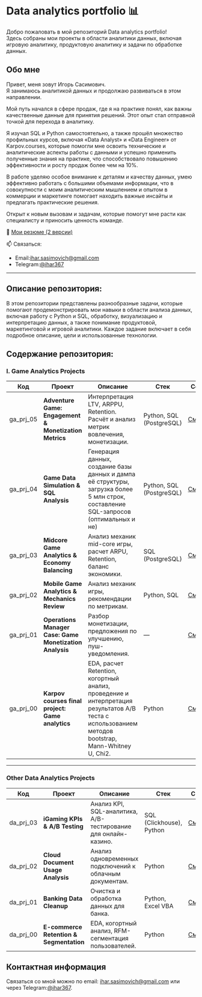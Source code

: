 # Data analytics portfolio 📊

Добро пожаловать в мой репозиторий Data analytics portfolio!       
Здесь собраны мои проекты в области аналитики данных, включая игровую аналитику, продуктовую аналитику и задачи по обработке данных.


## Обо мне

Привет, меня зовут Игорь Сасимович.    
Я занимаюсь аналитикой данных и продолжаю развиваться в этом направлении. 

Мой путь начался в сфере продаж, где я на практике понял, как важны качественные данные для принятия решений. Этот опыт стал отправной точкой для перехода в аналитику.

Я изучал SQL и Python самостоятельно, а также прошёл множество профильных курсов, включая «Data Analyst» и «Data Engineer» от Karpov.courses, которые помогли мне освоить технические и аналитические аспекты работы с данными и успешно применить полученные знания на практике, что способствовало повышению эффективности и росту продаж более чем на 10%.

В работе уделяю особое внимание к деталям и качеству данных, умею эффективно работать с большими объемами информации, что в совокупности с моим аналитическим мышлением и опытом в коммерции и маркетинге помогает находить важные инсайты и предлагать практические решения.

Открыт к новым вызовам и задачам, которые помогут мне расти как специалисту и приносить ценность команде.    

📄 [Мои резюме (2 версии)](https://drive.google.com/drive/folders/1Qs_wuJN6k6glH2xVSqN3xVwiF79qONHL?usp=drive_link)  

📫 Связаться:     
* Email:[ihar.sasimovich@gmail.com](mailto:ihar.sasimovich@gmail.com)  
* Telegram:[@ihar367](https://t.me/ihar367)

-----


## Описание репозитория:
В этом репозитории представлены разнообразные задачи, которые помогают продемонстрировать мои навыки в области анализа данных, включая работу с Python и SQL, обработку, визуализацию и интерпретацию данных, а также понимание продуктовой, маркетинговой и игровой аналитики. Каждое задание включает в себя подробное описание, цели и использованные технологии.


## Содержание репозитория:

### I. Game Analytics Projects

| Код  | Проект                                   | Описание                                                        | Стек                        | Ссылка     |
|---------|------------------------------------------|-----------------------------------------------------------------|-----------------------------------|------------|
| ga_prj_05 | **Adventure Game: Engagement & Monetization Metrics** | Интерпретация LTV, ARPPU, Retention. Расчёт и анализ метрик вовлечения, монетизации. | Python, SQL (PostgreSQL) | [Смотреть](https://github.com/i-sasimovich/data_analytics_portfolio/tree/main/01_game_analytics_projects/ga_prj_05_adventure_game_engagement_monetization) |
| ga_prj_04  | **Game Data Simulation & SQL Analysis** | Генерация данных, создание базы данных и дампа её структуры, загрузка более 5 млн строк,  составление SQL-запросов (оптимальных и не) | Python, SQL (PostgreSQL) | [Смотреть](https://github.com/i-sasimovich/data_analytics_portfolio/tree/main/01_game_analytics_projects/ga_prj_04_game_data_simulation_sql) |
| ga_prj_03 | **Midcore Game Analytics & Economy Balancing** | Анализ механик mid-core игры, расчет ARPU, Retention, баланс экономики. | SQL (PostgreSQL) | [Смотреть](https://github.com/i-sasimovich/data_analytics_portfolio/tree/main/01_game_analytics_projects/ga_prj_03_midcore_game_analytics_and_economy) |
| ga_prj_02  | **Mobile Game Analytics & Mechanics Review**              | Анализ механик игры, рекомендации по метрикам.              | Python, SQL          | [Смотреть](https://github.com/i-sasimovich/data_analytics_portfolio/tree/main/01_game_analytics_projects/ga_prj_02_mobile_game_analytics_mechanics) |
| ga_prj_01 | **Operations Manager Case: Game Monetization Analysis**     | Разбор монетизации, предложения по улучшению, пуш-уведомления.    | —                        | [Смотреть](https://github.com/i-sasimovich/data_analytics_portfolio/tree/main/01_game_analytics_projects/ga_prj_01_operations_manager_case____game_monetization_analysis) |
| ga_prj_00  | **Karpov courses final project: Game analytics**|  EDA, расчет Retention, когортный анализ, проведение и интерпретация результатов A/B теста с использованием методов bootstrap, Mann-Whitney U, Chi2. | Python     | [Смотреть](https://github.com/i-sasimovich/data_analytics_portfolio/tree/main/01_game_analytics_projects/ga_prj_00_final_project_game_analytics___karpov_courses) |

-----

### Other Data Analytics Projects

| Код   | Проект                                 | Описание                                             | Стек                 | Ссылка     |
|---------|----------------------------------------|-----------------------------------------------------|------------------------------|------------|
| da_prj_03 | **iGaming KPIs & A/B Testing**        | Анализ KPI, SQL-аналитика, A/B-тестирование для онлайн-казино. | SQL (Clickhouse), Python | [Смотреть](https://github.com/i-sasimovich/data_analytics_portfolio/tree/main/02_other_da_projects/da_prj_03_igaming_metrics_ab_test) |
| da_prj_02 | **Cloud Document Usage Analysis** | Анализ одновременных подключений к облачным документам. | Python | [Смотреть](https://github.com/i-sasimovich/data_analytics_portfolio/tree/main/02_other_da_projects/da_prj_02_cloud_docs_usage) |
| da_prj_01  | **Banking Data Cleanup** | Очистка и обработка данных для банка. | Python, Excel VBA | [Смотреть](https://github.com/i-sasimovich/data_analytics_portfolio/tree/main/02_other_da_projects/da_prj_01_banking_data_cleanup) |
| da_prj_00 | **E-commerce Retention & Segmentation** | EDA, когортный анализ, RFM-сегментация пользователей. | Python | [Смотреть](https://github.com/i-sasimovich/data_analytics_portfolio/tree/main/02_other_da_projects/da_prj_00_ecommerce_retention_rfm___karpov_courses_project) |



## Контактная информация
Связаться со мной можно по email: [ihar.sasimovich@gmail.com](mailto:ihar.sasimovich@gmail.com) или через Telegram:[@ihar367](http://t.me/ihar367).